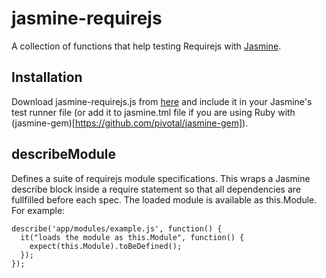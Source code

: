# jasmine-requirejs

A collection of functions that help testing Requirejs with [Jasmine](http://pivotal.github.com/jasmine/).

## Installation

Download jasmine-requirejs.js from [here](https://raw.github.com/kn/jasmine-requirejs/master/lib/jasmine-requirejs.js) and include it in your Jasmine's test runner file (or add it to jasmine.tml file if you are using Ruby with (jasmine-gem)[https://github.com/pivotal/jasmine-gem]).

## describeModule

Defines a suite of requirejs module specifications. This wraps a Jasmine describe block inside a require statement so that all dependencies are fullfilled before each spec. The loaded module is available as this.Module. For example:

```
describe('app/modules/example.js', function() {
  it("loads the module as this.Module", function() {
    expect(this.Module).toBeDefined();
  });
});
```
